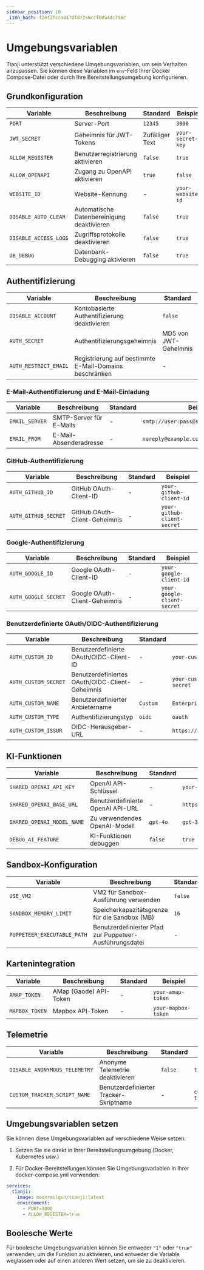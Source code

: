 ```yaml
---
sidebar_position: 10
_i18n_hash: f2ef2fcca017df87250ccfb0a4dc798c
---
```

# Umgebungsvariablen

Tianji unterstützt verschiedene Umgebungsvariablen, um sein Verhalten anzupassen. Sie können diese Variablen im `env`-Feld Ihrer Docker Compose-Datei oder durch Ihre Bereitstellungsumgebung konfigurieren.

## Grundkonfiguration

| Variable | Beschreibung | Standard | Beispiel |
| --- | --- | --- | --- |
| `PORT` | Server-Port | `12345` | `3000` |
| `JWT_SECRET` | Geheimnis für JWT-Tokens | Zufälliger Text | `your-secret-key` |
| `ALLOW_REGISTER` | Benutzerregistrierung aktivieren | `false` | `true` |
| `ALLOW_OPENAPI` | Zugang zu OpenAPI aktivieren | `true` | `false` |
| `WEBSITE_ID` | Website-Kennung | - | `your-website-id` |
| `DISABLE_AUTO_CLEAR` | Automatische Datenbereinigung deaktivieren | `false` | `true` |
| `DISABLE_ACCESS_LOGS` | Zugriffsprotokolle deaktivieren | `false` | `true` |
| `DB_DEBUG` | Datenbank-Debugging aktivieren | `false` | `true` |

## Authentifizierung

| Variable | Beschreibung | Standard | Beispiel |
| --- | --- | --- | --- |
| `DISABLE_ACCOUNT` | Kontobasierte Authentifizierung deaktivieren | `false` | `true` |
| `AUTH_SECRET` | Authentifizierungsgeheimnis | MD5 von JWT-Geheimnis | `your-auth-secret` |
| `AUTH_RESTRICT_EMAIL` | Registrierung auf bestimmte E-Mail-Domains beschränken | - | `@example.com` |

### E-Mail-Authentifizierung und E-Mail-Einladung

| Variable | Beschreibung | Standard | Beispiel |
| --- | --- | --- | --- |
| `EMAIL_SERVER` | SMTP-Server für E-Mails | - | `smtp://user:pass@smtp.example.com:587` |
| `EMAIL_FROM` | E-Mail-Absenderadresse | - | `noreply@example.com` |

### GitHub-Authentifizierung

| Variable | Beschreibung | Standard | Beispiel |
| --- | --- | --- | --- |
| `AUTH_GITHUB_ID` | GitHub OAuth-Client-ID | - | `your-github-client-id` |
| `AUTH_GITHUB_SECRET` | GitHub OAuth-Client-Geheimnis | - | `your-github-client-secret` |

### Google-Authentifizierung

| Variable | Beschreibung | Standard | Beispiel |
| --- | --- | --- | --- |
| `AUTH_GOOGLE_ID` | Google OAuth-Client-ID | - | `your-google-client-id` |
| `AUTH_GOOGLE_SECRET` | Google OAuth-Client-Geheimnis | - | `your-google-client-secret` |

### Benutzerdefinierte OAuth/OIDC-Authentifizierung

| Variable | Beschreibung | Standard | Beispiel |
| --- | --- | --- | --- |
| `AUTH_CUSTOM_ID` | Benutzerdefinierte OAuth/OIDC-Client-ID | - | `your-custom-client-id` |
| `AUTH_CUSTOM_SECRET` | Benutzerdefiniertes OAuth/OIDC-Client-Geheimnis | - | `your-custom-client-secret` |
| `AUTH_CUSTOM_NAME` | Benutzerdefinierter Anbietername | `Custom` | `Enterprise SSO` |
| `AUTH_CUSTOM_TYPE` | Authentifizierungstyp | `oidc` | `oauth` |
| `AUTH_CUSTOM_ISSUR` | OIDC-Herausgeber-URL | - | `https://auth.example.com` |

## KI-Funktionen

| Variable | Beschreibung | Standard | Beispiel |
| --- | --- | --- | --- |
| `SHARED_OPENAI_API_KEY` | OpenAI API-Schlüssel | - | `your-openai-api-key` |
| `SHARED_OPENAI_BASE_URL` | Benutzerdefinierte OpenAI API-URL | - | `https://api.openai.com/v1` |
| `SHARED_OPENAI_MODEL_NAME` | Zu verwendendes OpenAI-Modell | `gpt-4o` | `gpt-3.5-turbo` |
| `DEBUG_AI_FEATURE` | KI-Funktionen debuggen | `false` | `true` |

## Sandbox-Konfiguration

| Variable | Beschreibung | Standard | Beispiel |
| --- | --- | --- | --- |
| `USE_VM2` | VM2 für Sandbox-Ausführung verwenden | `false` | `true` |
| `SANDBOX_MEMORY_LIMIT` | Speicherkapazitätsgrenze für die Sandbox (MB) | `16` | `32` |
| `PUPPETEER_EXECUTABLE_PATH` | Benutzerdefinierter Pfad zur Puppeteer-Ausführungsdatei | - | `/usr/bin/chromium` |

## Kartenintegration

| Variable | Beschreibung | Standard | Beispiel |
| --- | --- | --- | --- |
| `AMAP_TOKEN` | AMap (Gaode) API-Token | - | `your-amap-token` |
| `MAPBOX_TOKEN` | Mapbox API-Token | - | `your-mapbox-token` |

## Telemetrie

| Variable | Beschreibung | Standard | Beispiel |
| --- | --- | --- | --- |
| `DISABLE_ANONYMOUS_TELEMETRY` | Anonyme Telemetrie deaktivieren | `false` | `true` |
| `CUSTOM_TRACKER_SCRIPT_NAME` | Benutzerdefinierter Tracker-Skriptname | - | `custom-tracker.js` |

## Umgebungsvariablen setzen

Sie können diese Umgebungsvariablen auf verschiedene Weise setzen:

1. Setzen Sie sie direkt in Ihrer Bereitstellungsumgebung (Docker, Kubernetes usw.)

2. Für Docker-Bereitstellungen können Sie Umgebungsvariablen in Ihrer docker-compose.yml verwenden:

```yaml
services:
  tianji:
    image: moonrailgun/tianji:latest
    environment:
      - PORT=3000
      - ALLOW_REGISTER=true
```

## Boolesche Werte

Für boolesche Umgebungsvariablen können Sie entweder `"1"` oder `"true"` verwenden, um die Funktion zu aktivieren, und entweder die Variable weglassen oder auf einen anderen Wert setzen, um sie zu deaktivieren.
